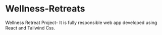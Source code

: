 # Wellness-Retreats
Wellness Retreat Project- It is fully responsible web app developed using React and Tailwind Css.
